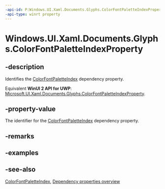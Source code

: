```yaml
---
-api-id: P:Windows.UI.Xaml.Documents.Glyphs.ColorFontPaletteIndexProperty
-api-type: winrt property
---
```


<!-- Property syntax
public Windows.UI.Xaml.DependencyProperty ColorFontPaletteIndexProperty { get; }
-->

# Windows.UI.Xaml.Documents.Glyphs.ColorFontPaletteIndexProperty

## -description
Identifies the [ColorFontPaletteIndex](glyphs_colorfontpaletteindex.md) dependency property.

Equivalent **WinUI 2 API for UWP**: [Microsoft.UI.Xaml.Documents.Glyphs.ColorFontPaletteIndexProperty](/windows/winui/api/microsoft.ui.xaml.documents.glyphs.colorfontpaletteindexproperty).

## -property-value
The identifier for the [ColorFontPaletteIndex](glyphs_colorfontpaletteindex.md) dependency property.

## -remarks

## -examples

## -see-also
[ColorFontPaletteIndex](glyphs_colorfontpaletteindex.md), [Dependency properties overview](/windows/uwp/xaml-platform/dependency-properties-overview)
